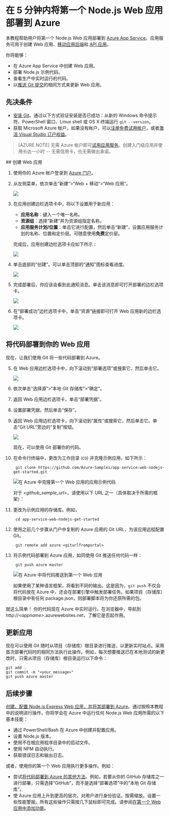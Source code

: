 <properties 
	pageTitle="在 5 分钟内将 Node.js Web 应用部署到 Azure | Microsoft Azure" 
	description="了解如何通过部署示例应用，轻松地在应用服务中运行 Web 应用。快速开始进行实际开发并立即查看结果。" 
	services="app-service\web"
	documentationCenter=""
	authors="cephalin"
	manager="wpickett"
	editor=""
/>

<tags
	ms.service="app-service-web"
	ms.workload="web"
	ms.tgt_pltfrm="na"
	ms.devlang="na"
	ms.topic="hero-article"
	ms.date="09/16/2016" 
	ms.author="cephalin"
/>
	
# 在 5 分钟内将第一个 Node.js Web 应用部署到 Azure

本教程帮助用户将第一个 Node.js Web 应用部署到 [Azure App Service](../app-service/app-service-value-prop-what-is.md)。应用服务可用于创建 Web 应用、[移动应用后端](/documentation/learning-paths/appservice-mobileapps/)和 [API 应用](../app-service-api/app-service-api-apps-why-best-platform.md)。

你将能够：

- 在 Azure App Service 中创建 Web 应用。
- 部署 Node.js 示例代码。
- 查看生产中实时运行的代码。
- 以[推送 Git 提交](https://git-scm.com/docs/git-push)的相同方式来更新 Web 应用。

## 先决条件

- [安装 Git](http://www.git-scm.com/downloads)。通过以下方式验证安装是否已成功：从新的 Windows 命令提示符、PowerShell 窗口、Linux shell 或 OS X 终端运行 `git --version`。
- 获取 Microsoft Azure 帐户。如果没有帐户，可以[注册免费试用帐户](/pricing/free-trial/?WT.mc_id=A261C142F)，或者[激活 Visual Studio 订户权益](/pricing/member-offers/msdn-benefits-details/?WT.mc_id=A261C142F)。

>[AZURE.NOTE] 无需 Azure 帐户即可[试用应用服务](http://go.microsoft.com/fwlink/?LinkId=523751)。创建入门级应用并使用长达一小时 -- 无需信用卡，也无需做出承诺。

<a name="create">
## 创建 Web 应用

1. 使用你的 Azure 帐户登录到 [Azure 门户](https://portal.azure.com)。

2. 从左侧菜单，依次单击“新建”>“Web + 移动”>“Web 应用”。

    ![](./media/app-service-web-get-started-languages/create-web-app-portal.png)

3. 在应用创建边栏选项卡中，将以下设置用于新应用：

    - **应用名称**：键入一个唯一名称。
    - **资源组**：选择“新建”并为资源组指定名称。
    - **应用服务计划/位置**：单击它进行配置，然后单击“新建”，设置应用服务计划的名称、位置和定价层。可随意使用**免费**定价层。

    完成后，应用创建边栏选项卡应如下所示：

    ![](./media/app-service-web-get-started-languages/create-web-app-settings.png)

3. 单击底部的“创建”。可以单击顶部的“通知”图标查看进度。

    ![](./media/app-service-web-get-started-languages/create-web-app-started.png)

4. 完成部署后，你应该会看到此通知消息。单击该消息即可打开部署的边栏选项卡。

    ![](./media/app-service-web-get-started-languages/create-web-app-finished.png)

5. 在“部署成功”边栏选项卡中，单击“资源”链接即可打开 Web 应用新的边栏选项卡。

    ![](./media/app-service-web-get-started-languages/create-web-app-resource.png)

## 将代码部署到你的 Web 应用

现在，让我们使用 Git 将一些代码部署到 Azure。

5. 在 Web 应用边栏选项卡中，向下滚动到“部署选项”或搜索它，然后单击它。

    ![](./media/app-service-web-get-started-languages/deploy-web-app-deployment-options.png)

6. 依次单击“选择源”>“本地 Git 存储库”>“确定”。

7. 返回 Web 应用边栏选项卡，单击“部署凭据”。

8. 设置部署凭据，然后单击“保存”。

7. 返回 Web 应用边栏选项卡，向下滚动到“属性”或搜索它，然后单击它。单击“Git URL”旁边的“复制”按钮。

    ![](./media/app-service-web-get-started-languages/deploy-web-app-properties.png)

    现在，可以使用 Git 部署你的代码。

1. 在命令行终端中，更改为工作目录 (`CD`) 并克隆示例应用，如下所示：

        git clone https://github.com/Azure-Samples/app-service-web-nodejs-get-started.git

    ![在 Azure 中克隆第一个 Web 应用的应用示例代码](./media/app-service-web-get-started-languages/node-git-clone.png)

    对于 *&lt;github\_sample\_url>*，请使用以下 URL 之一（具体取决于所需的框架）：

2. 更改为示例应用的存储库。例如，

        cd app-service-web-nodejs-get-started

3. 使用之前几个步骤从门户中复制的 Azure 应用的 Git URL，为该应用远程配置 Git。

        git remote add azure <giturlfromportal>

4. 将示例代码部署到 Azure 应用，如同使用 Git 推送任何代码一样：

        git push azure master

    ![在 Azure 中将代码推送到第一个 Web 应用](./media/app-service-web-get-started-languages/node-git-push.png)

    如果使用了某种语言框架，将看到不同的输出。这是因为，`git push` 不仅会将代码放在 Azure 中，还会在部署引擎中触发部署任务。如果项目（存储库）根目录中有任何 package.json，则部署脚本将为你还原所需的包。

就这么简单！ 你的代码现在 Azure 中实时运行。在浏览器中，导航到 http://*&lt;appname>*.azurewebsites.net，了解它是否起作用。

## 更新应用

现在可以使用 Git 随时从项目（存储库）根目录进行推送，以更新实时站点。采用首次部署代码时的相同方法执行此操作。例如，每次想要推送已在本地测试的新更改时，只需从项目（存储库）根目录运行以下命令：

    git add .
    git commit -m "<your_message>"
    git push azure master

## 后续步骤

[创建、配置 Node.js Express Web 应用，并将其部署到 Azure](app-service-web-nodejs-get-started.md)。通过按照本教程中的说明进行操作，你将学会在 Azure 中运行任何 Node.js Web 应用所需的以下基本技能：

- 通过 PowerShell/Bash 在 Azure 中创建并配置应用。
- 设置 Node.js 版本。
- 使用不在根应用程序目录中的启动文件。
- 使用 NPM 自动执行。
- 获取错误日志和输出日志。

或者，使用你的第一个 Web 应用执行更多操作。例如：

- 尝试[将代码部署到 Azure 的其他方法](../app-service-web/web-sites-deploy.md)。例如，若要从你的 GitHub 存储库之一进行部署，只需选择“GitHub”，而不是选择“部署选项”中的“本地 Git 存储库”。
- 使 Azure 应用上升到更高的层次。对用户进行身份验证。按需缩放。设置一些性能警报。所有这些操作只需按几下鼠标即可完成。请参阅[在第一个 Web 应用中添加功能](app-service-web-get-started-2.md)。

<!---HONumber=AcomDC_0921_2016-->